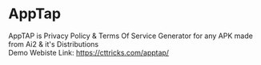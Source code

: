 # AppTap
AppTAP is Privacy Policy &amp; Terms Of Service Generator for any APK made from Ai2 &amp; it's Distributions
<br>
Demo Webiste Link: https://cttricks.com/apptap/
